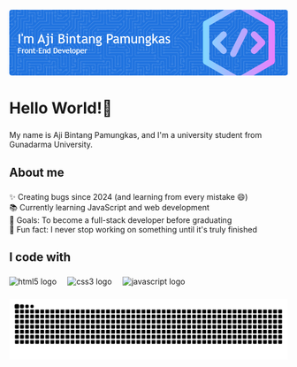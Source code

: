 ![aji bintang pamungkas](img/github-header-image.png)
<!--
**AjiBintang/AjiBintang** is a ✨ _special_ ✨ repository because its `README.md` (this file) appears on your GitHub profile.

Here are some ideas to get you started:

- 🔭 I’m currently working on ...
- 🌱 I’m currently learning ...
- 👯 I’m looking to collaborate on ...
- 🤔 I’m looking for help with ...
- 💬 Ask me about ...
- 📫 How to reach me: ...
- 😄 Pronouns: ...
- ⚡ Fun fact: ...
-->
<h1 align="left">Hello World!👋</h1>

###

<p align="left">My name is Aji Bintang Pamungkas, and I'm a university student from Gunadarma University.</p>

###

<h2 align="left">About me</h2>

###

<p align="left">✨ Creating bugs since 2024 (and learning from every mistake 😄)<br>📚 Currently learning JavaScript and web development<br>🎯 Goals: To become a full-stack developer before graduating<br>🎲 Fun fact: I never stop working on something until it's truly finished</p>

###

<h2 align="left">I code with</h2>

###

<div align="left">
  <img src="https://cdn.jsdelivr.net/gh/devicons/devicon/icons/html5/html5-original.svg" height="40" alt="html5 logo"  />
  <img width="12" />
  <img src="https://cdn.jsdelivr.net/gh/devicons/devicon/icons/css3/css3-original.svg" height="40" alt="css3 logo"  />
  <img width="12" />
  <img src="https://cdn.jsdelivr.net/gh/devicons/devicon/icons/javascript/javascript-original.svg" height="40" alt="javascript logo"  />
</div>

###

<img src="https://raw.githubusercontent.com/AjiBintang/AjiBintang/output/snake.svg" alt="Snake animation" />

###

